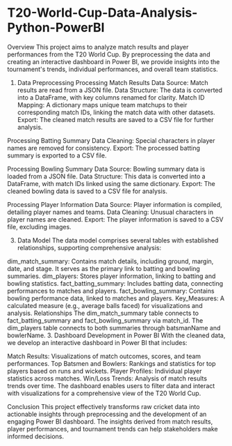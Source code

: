 # T20-World-Cup-Data-Analysis-Python-PowerBI
Overview
This project aims to analyze match results and player performances from the T20 World Cup. By preprocessing the data and creating an interactive dashboard in Power BI, we provide insights into the tournament's trends, individual performances, and overall team statistics.

1. Data Preprocessing
Processing Match Results
Data Source: Match results are read from a JSON file.
Data Structure: The data is converted into a DataFrame, with key columns renamed for clarity.
Match ID Mapping: A dictionary maps unique team matchups to their corresponding match IDs, linking the match data with other datasets.
Export: The cleaned match results are saved to a CSV file for further analysis.

Processing Batting Summary
Data Cleaning: Special characters in player names are removed for consistency.
Export: The processed batting summary is exported to a CSV file.

Processing Bowling Summary
Data Source: Bowling summary data is loaded from a JSON file.
Data Structure: This data is converted into a DataFrame, with match IDs linked using the same dictionary.
Export: The cleaned bowling data is saved to a CSV file for analysis.

Processing Player Information
Data Source: Player information is compiled, detailing player names and teams.
Data Cleaning: Unusual characters in player names are cleaned.
Export: The player information is saved to a CSV file, excluding images.

3. Data Model
The data model comprises several tables with established relationships, supporting comprehensive analysis:

dim_match_summary: Contains match details, including ground, margin, date, and stage. It serves as the primary link to batting and bowling summaries.
dim_players: Stores player information, linking to batting and bowling statistics.
fact_batting_summary: Includes batting data, connecting performances to matches and players.
fact_bowling_summary: Contains bowling performance data, linked to matches and players.
Key_Measures: A calculated measure (e.g., average balls faced) for visualizations and analysis.
Relationships
The dim_match_summary table connects to fact_batting_summary and fact_bowling_summary via match_id.
The dim_players table connects to both summaries through batsmanName and bowlerName.
3. Dashboard Development in Power BI
With the cleaned data, we develop an interactive dashboard in Power BI that includes:

Match Results: Visualizations of match outcomes, scores, and team performances.
Top Batsmen and Bowlers: Rankings and statistics for top players based on runs and wickets.
Player Profiles: Individual player statistics across matches.
Win/Loss Trends: Analysis of match results trends over time.
The dashboard enables users to filter data and interact with visualizations for a comprehensive view of the T20 World Cup.

Conclusion
This project effectively transforms raw cricket data into actionable insights through preprocessing and the development of an engaging Power BI dashboard. The insights derived from match results, player performances, and tournament trends can help stakeholders make informed decisions.


